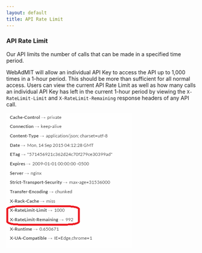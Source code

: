 ```yaml
---
layout: default
title: API Rate Limit
---
```


### API Rate Limit

Our API limits the number of calls that can be made in a specified time period.

WebAdMIT will allow an individual API Key to access the API up to 1,000 times in a 1-hour period. This should be more than sufficient for all normal access. Users can view the current API Rate Limit as well as how many calls an individual API Key has left in the current 1-hour period by viewing the `X-RateLimit-Limit` and `X-RateLimit-Remaining` response headers of any API call.

![HTTP Headers (X-RateLimit-Limit and X-RateLimit-Remaining)](img/http-header-x-ratelimit.png)

